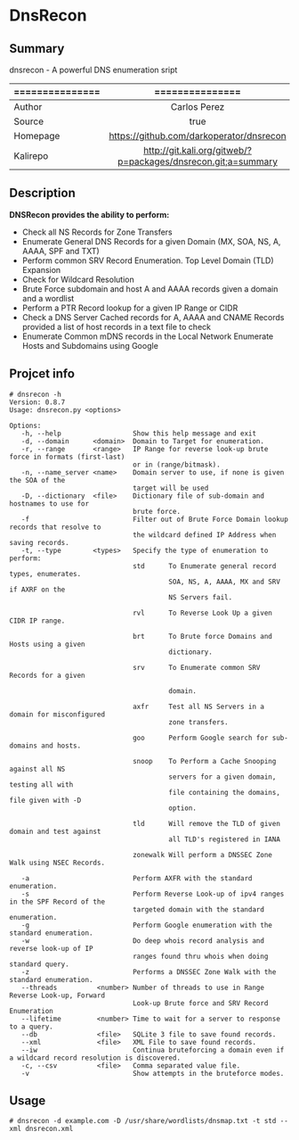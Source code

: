 # DnsRecon
## Summary

dnsrecon - A powerful DNS enumeration sript

| =============== | =============== |  
| :------------ |:---------------:| 
| Author        | Carlos Perez |
| Source        | true        |
| Homepage      | https://github.com/darkoperator/dnsrecon     |   
| Kalirepo      | http://git.kali.org/gitweb/?p=packages/dnsrecon.git;a=summary       | 


## Description

**DNSRecon provides the ability to perform:**

* Check all NS Records for Zone Transfers
* Enumerate General DNS Records for a given Domain (MX, SOA, NS, A, AAAA, SPF and TXT)
* Perform common SRV Record Enumeration. Top Level Domain (TLD) Expansion
* Check for Wildcard Resolution
* Brute Force subdomain and host A and AAAA records given a domain and a wordlist
* Perform a PTR Record lookup for a given IP Range or CIDR
* Check a DNS Server Cached records for A, AAAA and CNAME Records provided a list of host records in a text file to check
* Enumerate Common mDNS records in the Local Network Enumerate Hosts and Subdomains using Google

## Projcet info
```
# dnsrecon -h
Version: 0.8.7
Usage: dnsrecon.py <options>

Options:
   -h, --help                  Show this help message and exit
   -d, --domain      <domain>  Domain to Target for enumeration.
   -r, --range       <range>   IP Range for reverse look-up brute force in formats (first-last)
                               or in (range/bitmask).
   -n, --name_server <name>    Domain server to use, if none is given the SOA of the
                               target will be used
   -D, --dictionary  <file>    Dictionary file of sub-domain and hostnames to use for
                               brute force.
   -f                          Filter out of Brute Force Domain lookup records that resolve to
                               the wildcard defined IP Address when saving records.
   -t, --type        <types>   Specify the type of enumeration to perform:
                               std      To Enumerate general record types, enumerates.
                                        SOA, NS, A, AAAA, MX and SRV if AXRF on the
                                        NS Servers fail.

                               rvl      To Reverse Look Up a given CIDR IP range.

                               brt      To Brute force Domains and Hosts using a given
                                        dictionary.

                               srv      To Enumerate common SRV Records for a given

                                        domain.

                               axfr     Test all NS Servers in a domain for misconfigured
                                        zone transfers.

                               goo      Perform Google search for sub-domains and hosts.

                               snoop    To Perform a Cache Snooping against all NS
                                        servers for a given domain, testing all with
                                        file containing the domains, file given with -D
                                        option.

                               tld      Will remove the TLD of given domain and test against
                                        all TLD's registered in IANA

                               zonewalk Will perform a DNSSEC Zone Walk using NSEC Records.

   -a                          Perform AXFR with the standard enumeration.
   -s                          Perform Reverse Look-up of ipv4 ranges in the SPF Record of the
                               targeted domain with the standard enumeration.
   -g                          Perform Google enumeration with the standard enumeration.
   -w                          Do deep whois record analysis and reverse look-up of IP
                               ranges found thru whois when doing standard query.
   -z                          Performs a DNSSEC Zone Walk with the standard enumeration.
   --threads          <number> Number of threads to use in Range Reverse Look-up, Forward
                               Look-up Brute force and SRV Record Enumeration
   --lifetime         <number> Time to wait for a server to response to a query.
   --db               <file>   SQLite 3 file to save found records.
   --xml              <file>   XML File to save found records.
   --iw                        Continua bruteforcing a domain even if a wildcard record resolution is discovered.
   -c, --csv          <file>   Comma separated value file.
   -v                          Show attempts in the bruteforce modes.
```

## Usage
```
# dnsrecon -d example.com -D /usr/share/wordlists/dnsmap.txt -t std --xml dnsrecon.xml
```
